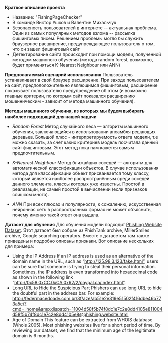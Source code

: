 **Краткое описание проекта**
- Название: "FishingPageChecker"
- В команде Виктор Ушков и Валентин Михальчук
- Безопасность пользователей в интернете -- актуальная проблема. Один из самых популярных методов взлома --  рассылка фишинговых писем. Решением проблемы могло бы служить браузерное расширение, предупреждающее пользователя о том, что он зашел фишинговый сайт
- Детектирование сайта происходит при помощи модели, полученной методом машинного обучения (метода random forest, возможно, будет применяться K-Nearest Neighbour или ANN)

**Предполагаемый сценарий использования**
Пользователь устанавливает в свой браузер расширение. При заходе пользователем на сайт, предпололожительно являющимся фишинговым, расширение показывает пользователю предупреждение об этом (и возможно главные критерии, по которым сайт показался расширению мошенническим - зависит от метода машинного обучения).

**Методы  машинного обучения, из которых мы будем выбирать наиболее подходящий для нашей задачи**
- *Random Forest*
Метод случайного леса — алгоритм машинного обучения, заключающийся в использовании ансамбля решающих деревьев. Большой плюс - интерпретируемость ответа модели,  т.е можно сказать, за счет каких критериев модель посчитала данный сайт фишинговым. Этот метод пока нам кажется самым предпочтительным.

- *K-Nearest Neighbour*
Метод ближайших соседей —  алгоритм для автоматической классификации объектов. В случае использования метода для классификации объект присваивается тому классу, который является наиболее распространённым среди соседей данного элемента, классы которых уже известны.
Простой в реализации, не самый простой в вычислении (если признаков слишком много).
- *ANN*
При всех плюсах и популярности, к сожалению, искусственная нейронная сеть в распространных формах не может объяснить, почему именно такой ответ она выдала. 

**Датасет для обучения**
Для обучения модели подходит [Phishing Website Dataset](https://archive.ics.uci.edu/dataset/327/phishing+websites). Этот датасет был собран из PhishTank archive, MillerSmiles archive, Google searching operators.
Вместе с датасетом там также приведены и подробно описаны признаки. Вот описание нескольких для примера:
- Using the IP Address
If an IP address is used as an alternative of the domain name in the URL, such as “http://125.98.3.123/fake.html”, users can be sure that someone is trying to steal their personal information. Sometimes, the IP address is even transformed into hexadecimal code as shown in the following link “http://0x58.0xCC.0xCA.0x62/2/paypal.ca/index.html”. 
- Long URL to Hide the Suspicious Part
Phishers can use long URL to hide the doubtful part in the address bar. For example: 
http://federmacedoadv.com.br/3f/aze/ab51e2e319e51502f416dbe46b773a5e/?cmd=_home&amp;dispatch=11004d58f5b74f8dc1e7c2e8dd4105e811004d58f5b74f8dc1e7c2e8dd4105e8@phishing.website.html
- Age of Domain
This feature can be extracted from WHOIS database (Whois 2005). Most phishing websites live for a short period of time. By reviewing our dataset, we find that the minimum age of the legitimate domain is 6 months. 




